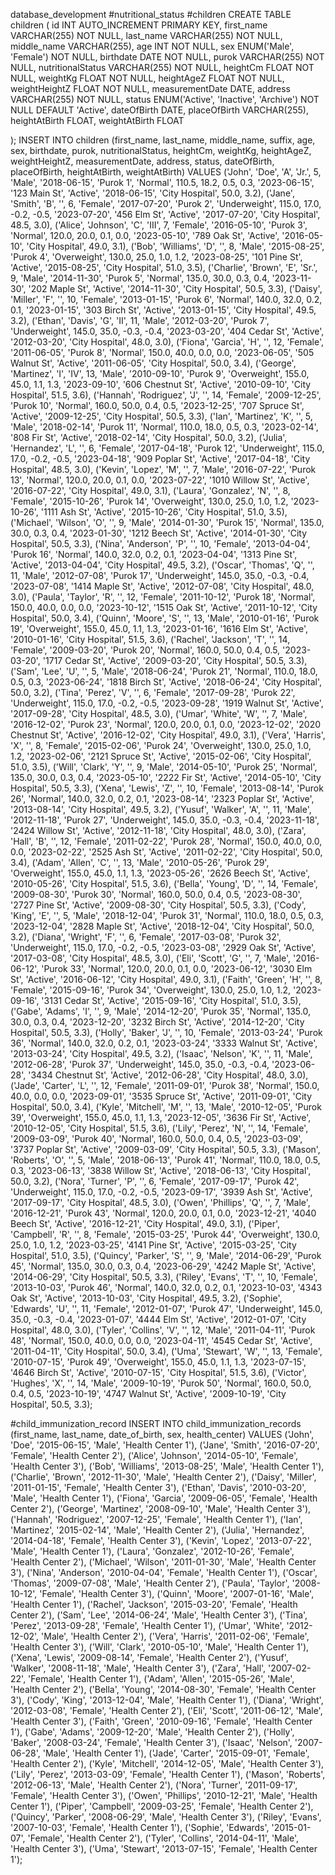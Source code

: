 database_development
#nutritional_status 
#children
CREATE TABLE children (
    id INT AUTO_INCREMENT PRIMARY KEY,
    first_name VARCHAR(255) NOT NULL,
    last_name VARCHAR(255) NOT NULL,
    middle_name VARCHAR(255),
    age INT NOT NULL,
    sex ENUM('Male', 'Female') NOT NULL,
    birthdate DATE NOT NULL,
    purok VARCHAR(255) NOT NULL,
    nutritionalStatus VARCHAR(255) NOT NULL,
    heightCm FLOAT NOT NULL,
    weightKg FLOAT NOT NULL,
    heightAgeZ FLOAT NOT NULL,
    weightHeightZ FLOAT NOT NULL,
    measurementDate DATE,
    address VARCHAR(255) NOT NULL,
    status ENUM('Active', 'Inactive', 'Archive') NOT NULL DEFAULT 'Active',
    dateOfBirth DATE,
    placeOfBirth VARCHAR(255),
    heightAtBirth FLOAT,
    weightAtBirth FLOAT
    
);
INSERT INTO children (first_name, last_name, middle_name, suffix, age, sex, birthdate, purok, nutritionalStatus, heightCm, weightKg, heightAgeZ, weightHeightZ, measurementDate, address, status, dateOfBirth, placeOfBirth, heightAtBirth, weightAtBirth) VALUES
('John', 'Doe', 'A', 'Jr.', 5, 'Male', '2018-06-15', 'Purok 1', 'Normal', 110.5, 18.2, 0.5, 0.3, '2023-06-15', '123 Main St', 'Active', '2018-06-15', 'City Hospital', 50.0, 3.2),
('Jane', 'Smith', 'B', '', 6, 'Female', '2017-07-20', 'Purok 2', 'Underweight', 115.0, 17.0, -0.2, -0.5, '2023-07-20', '456 Elm St', 'Active', '2017-07-20', 'City Hospital', 48.5, 3.0),
('Alice', 'Johnson', 'C', 'III', 7, 'Female', '2016-05-10', 'Purok 3', 'Normal', 120.0, 20.0, 0.1, 0.0, '2023-05-10', '789 Oak St', 'Active', '2016-05-10', 'City Hospital', 49.0, 3.1),
('Bob', 'Williams', 'D', '', 8, 'Male', '2015-08-25', 'Purok 4', 'Overweight', 130.0, 25.0, 1.0, 1.2, '2023-08-25', '101 Pine St', 'Active', '2015-08-25', 'City Hospital', 51.0, 3.5),
('Charlie', 'Brown', 'E', 'Sr.', 9, 'Male', '2014-11-30', 'Purok 5', 'Normal', 135.0, 30.0, 0.3, 0.4, '2023-11-30', '202 Maple St', 'Active', '2014-11-30', 'City Hospital', 50.5, 3.3),
('Daisy', 'Miller', 'F', '', 10, 'Female', '2013-01-15', 'Purok 6', 'Normal', 140.0, 32.0, 0.2, 0.1, '2023-01-15', '303 Birch St', 'Active', '2013-01-15', 'City Hospital', 49.5, 3.2),
('Ethan', 'Davis', 'G', 'II', 11, 'Male', '2012-03-20', 'Purok 7', 'Underweight', 145.0, 35.0, -0.3, -0.4, '2023-03-20', '404 Cedar St', 'Active', '2012-03-20', 'City Hospital', 48.0, 3.0),
('Fiona', 'Garcia', 'H', '', 12, 'Female', '2011-06-05', 'Purok 8', 'Normal', 150.0, 40.0, 0.0, 0.0, '2023-06-05', '505 Walnut St', 'Active', '2011-06-05', 'City Hospital', 50.0, 3.4),
('George', 'Martinez', 'I', 'IV', 13, 'Male', '2010-09-10', 'Purok 9', 'Overweight', 155.0, 45.0, 1.1, 1.3, '2023-09-10', '606 Chestnut St', 'Active', '2010-09-10', 'City Hospital', 51.5, 3.6),
('Hannah', 'Rodriguez', 'J', '', 14, 'Female', '2009-12-25', 'Purok 10', 'Normal', 160.0, 50.0, 0.4, 0.5, '2023-12-25', '707 Spruce St', 'Active', '2009-12-25', 'City Hospital', 50.5, 3.3),
('Ian', 'Martinez', 'K', '', 5, 'Male', '2018-02-14', 'Purok 11', 'Normal', 110.0, 18.0, 0.5, 0.3, '2023-02-14', '808 Fir St', 'Active', '2018-02-14', 'City Hospital', 50.0, 3.2),
('Julia', 'Hernandez', 'L', '', 6, 'Female', '2017-04-18', 'Purok 12', 'Underweight', 115.0, 17.0, -0.2, -0.5, '2023-04-18', '909 Poplar St', 'Active', '2017-04-18', 'City Hospital', 48.5, 3.0),
('Kevin', 'Lopez', 'M', '', 7, 'Male', '2016-07-22', 'Purok 13', 'Normal', 120.0, 20.0, 0.1, 0.0, '2023-07-22', '1010 Willow St', 'Active', '2016-07-22', 'City Hospital', 49.0, 3.1),
('Laura', 'Gonzalez', 'N', '', 8, 'Female', '2015-10-26', 'Purok 14', 'Overweight', 130.0, 25.0, 1.0, 1.2, '2023-10-26', '1111 Ash St', 'Active', '2015-10-26', 'City Hospital', 51.0, 3.5),
('Michael', 'Wilson', 'O', '', 9, 'Male', '2014-01-30', 'Purok 15', 'Normal', 135.0, 30.0, 0.3, 0.4, '2023-01-30', '1212 Beech St', 'Active', '2014-01-30', 'City Hospital', 50.5, 3.3),
('Nina', 'Anderson', 'P', '', 10, 'Female', '2013-04-04', 'Purok 16', 'Normal', 140.0, 32.0, 0.2, 0.1, '2023-04-04', '1313 Pine St', 'Active', '2013-04-04', 'City Hospital', 49.5, 3.2),
('Oscar', 'Thomas', 'Q', '', 11, 'Male', '2012-07-08', 'Purok 17', 'Underweight', 145.0, 35.0, -0.3, -0.4, '2023-07-08', '1414 Maple St', 'Active', '2012-07-08', 'City Hospital', 48.0, 3.0),
('Paula', 'Taylor', 'R', '', 12, 'Female', '2011-10-12', 'Purok 18', 'Normal', 150.0, 40.0, 0.0, 0.0, '2023-10-12', '1515 Oak St', 'Active', '2011-10-12', 'City Hospital', 50.0, 3.4),
('Quinn', 'Moore', 'S', '', 13, 'Male', '2010-01-16', 'Purok 19', 'Overweight', 155.0, 45.0, 1.1, 1.3, '2023-01-16', '1616 Elm St', 'Active', '2010-01-16', 'City Hospital', 51.5, 3.6),
('Rachel', 'Jackson', 'T', '', 14, 'Female', '2009-03-20', 'Purok 20', 'Normal', 160.0, 50.0, 0.4, 0.5, '2023-03-20', '1717 Cedar St', 'Active', '2009-03-20', 'City Hospital', 50.5, 3.3),
('Sam', 'Lee', 'U', '', 5, 'Male', '2018-06-24', 'Purok 21', 'Normal', 110.0, 18.0, 0.5, 0.3, '2023-06-24', '1818 Birch St', 'Active', '2018-06-24', 'City Hospital', 50.0, 3.2),
('Tina', 'Perez', 'V', '', 6, 'Female', '2017-09-28', 'Purok 22', 'Underweight', 115.0, 17.0, -0.2, -0.5, '2023-09-28', '1919 Walnut St', 'Active', '2017-09-28', 'City Hospital', 48.5, 3.0),
('Umar', 'White', 'W', '', 7, 'Male', '2016-12-02', 'Purok 23', 'Normal', 120.0, 20.0, 0.1, 0.0, '2023-12-02', '2020 Chestnut St', 'Active', '2016-12-02', 'City Hospital', 49.0, 3.1),
('Vera', 'Harris', 'X', '', 8, 'Female', '2015-02-06', 'Purok 24', 'Overweight', 130.0, 25.0, 1.0, 1.2, '2023-02-06', '2121 Spruce St', 'Active', '2015-02-06', 'City Hospital', 51.0, 3.5),
('Will', 'Clark', 'Y', '', 9, 'Male', '2014-05-10', 'Purok 25', 'Normal', 135.0, 30.0, 0.3, 0.4, '2023-05-10', '2222 Fir St', 'Active', '2014-05-10', 'City Hospital', 50.5, 3.3),
('Xena', 'Lewis', 'Z', '', 10, 'Female', '2013-08-14', 'Purok 26', 'Normal', 140.0, 32.0, 0.2, 0.1, '2023-08-14', '2323 Poplar St', 'Active', '2013-08-14', 'City Hospital', 49.5, 3.2),
('Yusuf', 'Walker', 'A', '', 11, 'Male', '2012-11-18', 'Purok 27', 'Underweight', 145.0, 35.0, -0.3, -0.4, '2023-11-18', '2424 Willow St', 'Active', '2012-11-18', 'City Hospital', 48.0, 3.0),
('Zara', 'Hall', 'B', '', 12, 'Female', '2011-02-22', 'Purok 28', 'Normal', 150.0, 40.0, 0.0, 0.0, '2023-02-22', '2525 Ash St', 'Active', '2011-02-22', 'City Hospital', 50.0, 3.4),
('Adam', 'Allen', 'C', '', 13, 'Male', '2010-05-26', 'Purok 29', 'Overweight', 155.0, 45.0, 1.1, 1.3, '2023-05-26', '2626 Beech St', 'Active', '2010-05-26', 'City Hospital', 51.5, 3.6),
('Bella', 'Young', 'D', '', 14, 'Female', '2009-08-30', 'Purok 30', 'Normal', 160.0, 50.0, 0.4, 0.5, '2023-08-30', '2727 Pine St', 'Active', '2009-08-30', 'City Hospital', 50.5, 3.3),
('Cody', 'King', 'E', '', 5, 'Male', '2018-12-04', 'Purok 31', 'Normal', 110.0, 18.0, 0.5, 0.3, '2023-12-04', '2828 Maple St', 'Active', '2018-12-04', 'City Hospital', 50.0, 3.2),
('Diana', 'Wright', 'F', '', 6, 'Female', '2017-03-08', 'Purok 32', 'Underweight', 115.0, 17.0, -0.2, -0.5, '2023-03-08', '2929 Oak St', 'Active', '2017-03-08', 'City Hospital', 48.5, 3.0),
('Eli', 'Scott', 'G', '', 7, 'Male', '2016-06-12', 'Purok 33', 'Normal', 120.0, 20.0, 0.1, 0.0, '2023-06-12', '3030 Elm St', 'Active', '2016-06-12', 'City Hospital', 49.0, 3.1),
('Faith', 'Green', 'H', '', 8, 'Female', '2015-09-16', 'Purok 34', 'Overweight', 130.0, 25.0, 1.0, 1.2, '2023-09-16', '3131 Cedar St', 'Active', '2015-09-16', 'City Hospital', 51.0, 3.5),
('Gabe', 'Adams', 'I', '', 9, 'Male', '2014-12-20', 'Purok 35', 'Normal', 135.0, 30.0, 0.3, 0.4, '2023-12-20', '3232 Birch St', 'Active', '2014-12-20', 'City Hospital', 50.5, 3.3),
('Holly', 'Baker', 'J', '', 10, 'Female', '2013-03-24', 'Purok 36', 'Normal', 140.0, 32.0, 0.2, 0.1, '2023-03-24', '3333 Walnut St', 'Active', '2013-03-24', 'City Hospital', 49.5, 3.2),
('Isaac', 'Nelson', 'K', '', 11, 'Male', '2012-06-28', 'Purok 37', 'Underweight', 145.0, 35.0, -0.3, -0.4, '2023-06-28', '3434 Chestnut St', 'Active', '2012-06-28', 'City Hospital', 48.0, 3.0),
('Jade', 'Carter', 'L', '', 12, 'Female', '2011-09-01', 'Purok 38', 'Normal', 150.0, 40.0, 0.0, 0.0, '2023-09-01', '3535 Spruce St', 'Active', '2011-09-01', 'City Hospital', 50.0, 3.4),
('Kyle', 'Mitchell', 'M', '', 13, 'Male', '2010-12-05', 'Purok 39', 'Overweight', 155.0, 45.0, 1.1, 1.3, '2023-12-05', '3636 Fir St', 'Active', '2010-12-05', 'City Hospital', 51.5, 3.6),
('Lily', 'Perez', 'N', '', 14, 'Female', '2009-03-09', 'Purok 40', 'Normal', 160.0, 50.0, 0.4, 0.5, '2023-03-09', '3737 Poplar St', 'Active', '2009-03-09', 'City Hospital', 50.5, 3.3),
('Mason', 'Roberts', 'O', '', 5, 'Male', '2018-06-13', 'Purok 41', 'Normal', 110.0, 18.0, 0.5, 0.3, '2023-06-13', '3838 Willow St', 'Active', '2018-06-13', 'City Hospital', 50.0, 3.2),
('Nora', 'Turner', 'P', '', 6, 'Female', '2017-09-17', 'Purok 42', 'Underweight', 115.0, 17.0, -0.2, -0.5, '2023-09-17', '3939 Ash St', 'Active', '2017-09-17', 'City Hospital', 48.5, 3.0),
('Owen', 'Phillips', 'Q', '', 7, 'Male', '2016-12-21', 'Purok 43', 'Normal', 120.0, 20.0, 0.1, 0.0, '2023-12-21', '4040 Beech St', 'Active', '2016-12-21', 'City Hospital', 49.0, 3.1),
('Piper', 'Campbell', 'R', '', 8, 'Female', '2015-03-25', 'Purok 44', 'Overweight', 130.0, 25.0, 1.0, 1.2, '2023-03-25', '4141 Pine St', 'Active', '2015-03-25', 'City Hospital', 51.0, 3.5),
('Quincy', 'Parker', 'S', '', 9, 'Male', '2014-06-29', 'Purok 45', 'Normal', 135.0, 30.0, 0.3, 0.4, '2023-06-29', '4242 Maple St', 'Active', '2014-06-29', 'City Hospital', 50.5, 3.3),
('Riley', 'Evans', 'T', '', 10, 'Female', '2013-10-03', 'Purok 46', 'Normal', 140.0, 32.0, 0.2, 0.1, '2023-10-03', '4343 Oak St', 'Active', '2013-10-03', 'City Hospital', 49.5, 3.2),
('Sophie', 'Edwards', 'U', '', 11, 'Female', '2012-01-07', 'Purok 47', 'Underweight', 145.0, 35.0, -0.3, -0.4, '2023-01-07', '4444 Elm St', 'Active', '2012-01-07', 'City Hospital', 48.0, 3.0),
('Tyler', 'Collins', 'V', '', 12, 'Male', '2011-04-11', 'Purok 48', 'Normal', 150.0, 40.0, 0.0, 0.0, '2023-04-11', '4545 Cedar St', 'Active', '2011-04-11', 'City Hospital', 50.0, 3.4),
('Uma', 'Stewart', 'W', '', 13, 'Female', '2010-07-15', 'Purok 49', 'Overweight', 155.0, 45.0, 1.1, 1.3, '2023-07-15', '4646 Birch St', 'Active', '2010-07-15', 'City Hospital', 51.5, 3.6),
('Victor', 'Hughes', 'X', '', 14, 'Male', '2009-10-19', 'Purok 50', 'Normal', 160.0, 50.0, 0.4, 0.5, '2023-10-19', '4747 Walnut St', 'Active', '2009-10-19', 'City Hospital', 50.5, 3.3);

#child_immunization_record
INSERT INTO child_immunization_records (first_name, last_name, date_of_birth, sex, health_center) VALUES
('John', 'Doe', '2015-06-15', 'Male', 'Health Center 1'),
('Jane', 'Smith', '2016-07-20', 'Female', 'Health Center 2'),
('Alice', 'Johnson', '2014-05-10', 'Female', 'Health Center 3'),
('Bob', 'Williams', '2013-08-25', 'Male', 'Health Center 1'),
('Charlie', 'Brown', '2012-11-30', 'Male', 'Health Center 2'),
('Daisy', 'Miller', '2011-01-15', 'Female', 'Health Center 3'),
('Ethan', 'Davis', '2010-03-20', 'Male', 'Health Center 1'),
('Fiona', 'Garcia', '2009-06-05', 'Female', 'Health Center 2'),
('George', 'Martinez', '2008-09-10', 'Male', 'Health Center 3'),
('Hannah', 'Rodriguez', '2007-12-25', 'Female', 'Health Center 1'),
('Ian', 'Martinez', '2015-02-14', 'Male', 'Health Center 2'),
('Julia', 'Hernandez', '2014-04-18', 'Female', 'Health Center 3'),
('Kevin', 'Lopez', '2013-07-22', 'Male', 'Health Center 1'),
('Laura', 'Gonzalez', '2012-10-26', 'Female', 'Health Center 2'),
('Michael', 'Wilson', '2011-01-30', 'Male', 'Health Center 3'),
('Nina', 'Anderson', '2010-04-04', 'Female', 'Health Center 1'),
('Oscar', 'Thomas', '2009-07-08', 'Male', 'Health Center 2'),
('Paula', 'Taylor', '2008-10-12', 'Female', 'Health Center 3'),
('Quinn', 'Moore', '2007-01-16', 'Male', 'Health Center 1'),
('Rachel', 'Jackson', '2015-03-20', 'Female', 'Health Center 2'),
('Sam', 'Lee', '2014-06-24', 'Male', 'Health Center 3'),
('Tina', 'Perez', '2013-09-28', 'Female', 'Health Center 1'),
('Umar', 'White', '2012-12-02', 'Male', 'Health Center 2'),
('Vera', 'Harris', '2011-02-06', 'Female', 'Health Center 3'),
('Will', 'Clark', '2010-05-10', 'Male', 'Health Center 1'),
('Xena', 'Lewis', '2009-08-14', 'Female', 'Health Center 2'),
('Yusuf', 'Walker', '2008-11-18', 'Male', 'Health Center 3'),
('Zara', 'Hall', '2007-02-22', 'Female', 'Health Center 1'),
('Adam', 'Allen', '2015-05-26', 'Male', 'Health Center 2'),
('Bella', 'Young', '2014-08-30', 'Female', 'Health Center 3'),
('Cody', 'King', '2013-12-04', 'Male', 'Health Center 1'),
('Diana', 'Wright', '2012-03-08', 'Female', 'Health Center 2'),
('Eli', 'Scott', '2011-06-12', 'Male', 'Health Center 3'),
('Faith', 'Green', '2010-09-16', 'Female', 'Health Center 1'),
('Gabe', 'Adams', '2009-12-20', 'Male', 'Health Center 2'),
('Holly', 'Baker', '2008-03-24', 'Female', 'Health Center 3'),
('Isaac', 'Nelson', '2007-06-28', 'Male', 'Health Center 1'),
('Jade', 'Carter', '2015-09-01', 'Female', 'Health Center 2'),
('Kyle', 'Mitchell', '2014-12-05', 'Male', 'Health Center 3'),
('Lily', 'Perez', '2013-03-09', 'Female', 'Health Center 1'),
('Mason', 'Roberts', '2012-06-13', 'Male', 'Health Center 2'),
('Nora', 'Turner', '2011-09-17', 'Female', 'Health Center 3'),
('Owen', 'Phillips', '2010-12-21', 'Male', 'Health Center 1'),
('Piper', 'Campbell', '2009-03-25', 'Female', 'Health Center 2'),
('Quincy', 'Parker', '2008-06-29', 'Male', 'Health Center 3'),
('Riley', 'Evans', '2007-10-03', 'Female', 'Health Center 1'),
('Sophie', 'Edwards', '2015-01-07', 'Female', 'Health Center 2'),
('Tyler', 'Collins', '2014-04-11', 'Male', 'Health Center 3'),
('Uma', 'Stewart', '2013-07-15', 'Female', 'Health Center 1');